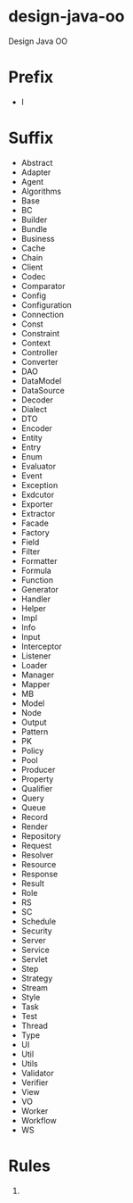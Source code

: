 # design-java-oo
Design Java OO

# Prefix
- I


# Suffix

- 	Abstract
- 	Adapter
- 	Agent
- 	Algorithms
- 	Base
- 	BC
- 	Builder
- 	Bundle
- 	Business
- 	Cache
- 	Chain
- 	Client
- 	Codec
- 	Comparator
- 	Config
- 	Configuration
- 	Connection
- 	Const
- 	Constraint
- 	Context
- 	Controller
- 	Converter
- 	DAO
- 	DataModel
- 	DataSource
- 	Decoder
- 	Dialect
- 	DTO
- 	Encoder
- 	Entity
- 	Entry
- 	Enum
- 	Evaluator
- 	Event
- 	Exception
- 	Exdcutor
- 	Exporter
- 	Extractor
- 	Facade
- 	Factory
- 	Field
- 	Filter
- 	Formatter
- 	Formula
- 	Function
- 	Generator
- 	Handler
- 	Helper
- 	Impl
- 	Info
- 	Input
- 	Interceptor
- 	Listener
- 	Loader
- 	Manager
- 	Mapper
- 	MB
- 	Model
- 	Node
- 	Output
- 	Pattern
- 	PK
- 	Policy
- 	Pool
- 	Producer
- 	Property
- 	Qualifier
- 	Query
- 	Queue
- 	Record
- 	Render
- 	Repository
- 	Request
- 	Resolver
- 	Resource
- 	Response
- 	Result
- 	Role
- 	RS
- 	SC
- 	Schedule
- 	Security
- 	Server
- 	Service
- 	Servlet
- 	Step
- 	Strategy
- 	Stream
- 	Style
- 	Task
- 	Test
- 	Thread
- 	Type
- 	UI
- 	Util
- 	Utils
- 	Validator
- 	Verifier
- 	View
- 	VO
- 	Worker
- 	Workflow
- 	WS


# Rules
1. 
 
